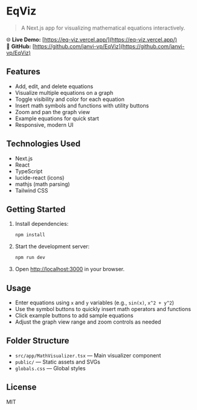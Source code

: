 
# EqViz

>A Next.js app for visualizing mathematical equations interactively.

🌐 **Live Demo:** [https://eq-viz.vercel.app/](https://eq-viz.vercel.app/)  
📂 **GitHub:** [https://github.com/janvi-vp/EqViz](https://github.com/janvi-vp/EqViz)

## Features

- Add, edit, and delete equations
- Visualize multiple equations on a graph
- Toggle visibility and color for each equation
- Insert math symbols and functions with utility buttons
- Zoom and pan the graph view
- Example equations for quick start
- Responsive, modern UI

## Technologies Used

- Next.js
- React
- TypeScript
- lucide-react (icons)
- mathjs (math parsing)
- Tailwind CSS

## Getting Started

1. Install dependencies:
	```bash
	npm install
	```
2. Start the development server:
	```bash
	npm run dev
	```
3. Open [http://localhost:3000](http://localhost:3000) in your browser.

## Usage

- Enter equations using `x` and `y` variables (e.g., `sin(x)`, `x^2 + y^2`)
- Use the symbol buttons to quickly insert math operators and functions
- Click example buttons to add sample equations
- Adjust the graph view range and zoom controls as needed

## Folder Structure

- `src/app/MathVisualizer.tsx` — Main visualizer component
- `public/` — Static assets and SVGs
- `globals.css` — Global styles

## License

MIT
